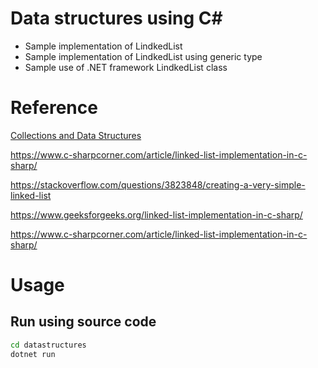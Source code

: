 # Data structures using C#

- Sample implementation of LindkedList
- Sample implementation of LindkedList using generic type
- Sample use of .NET framework LindkedList class
# Reference

[Collections and Data Structures](https://docs.microsoft.com/en-us/dotnet/standard/collections/)

https://www.c-sharpcorner.com/article/linked-list-implementation-in-c-sharp/

https://stackoverflow.com/questions/3823848/creating-a-very-simple-linked-list

https://www.geeksforgeeks.org/linked-list-implementation-in-c-sharp/

https://www.c-sharpcorner.com/article/linked-list-implementation-in-c-sharp/
# Usage

## Run using source code

```sh
cd datastructures
dotnet run
```
